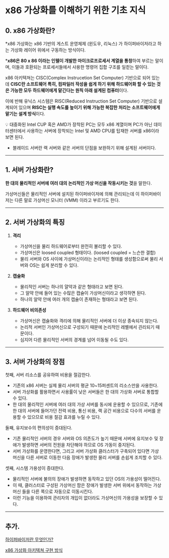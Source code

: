 # x86 가상화를 이해하기 위한 기초 지식

## 0. x86 가상화란?

*x86 가상화는 x86 기반의 게스트 운영체제 (윈도우, 리눅스) 가 하이퍼바이저라고 하는 가상화 레이어 위에서 구동하는 방식이다.

***x86은 80 x 86 이라는 인텔이 개발한 마이크로프로세서 계열을 통창**하여 부르는 말이며, 이들과 호환되는 프로세서들에서 사용한 명령어 집합 구조를 일컫는 말이다.

x86 아키텍쳐는 CISC(Complex Instrucetion Set Computer) 기반으로 되어 있는데 **CISC란 소프트웨어 특히, 컴파일러 작성을 쉽게 하기 위해 하드웨어화 할 수 있는 것은 가능한 모두 하드웨어에게 맡긴다는 원칙 아래 설계된 컴퓨터**이다.

이에 반해 유닉스 시스템은 RISC(Reduced Instruction Set Computer) 기반으로 설계되어 있으며 **RISC는 실행 속도를 높이기 위해 가능한 복잡한 처리는 소프트웨어에게 맡기는 설계 방식**이다.

<aside>
💡 대중화된 Intel CUP 혹은 AMD가 장착된 PC는 모두 x86 계열이며 PC가 아닌 데이터센터에서 사용하는 서버에 장착되는 Intel 및 AMD CPU를 탑재한 서버를 x86이라 보면 된다.

</aside>

- 블레이드 서버란 랙 서버와 같은 서버의 단점을 보완하기 위해 설계된 서버이다.

---

## 1. 서버 가상화란?

**한 대의 물리적인 서버에 여러 대의 논리적인 가상 머신을 작동시키는 것**을 말한다.

가상머신들은 물리적인 서버에 설치된 하이퍼바이저에 의해 관리되는데 이 하이퍼바이저는 다른 말로 가상머신 모니터 (VMM) 이라고 부르기도 한다.

---

## 2. 서버 가상화의 특징

1. **격리**
    - 가상머신을 물리 하드웨어로부터 완전히 불리할 수 있다.
    - 가상머신은 loosed coupled 형태이다.  (loosed coupled = 느슨한 결합)
    - 물리 서버와 OS 사이에 가상머신이라는 논리적인 형태를 생성함으로써 물리 서버와 OS는 쉽게 분리할 수 있다.

1. **캡술화**
    - 물리적인 서버는 하나의 얄약과 같은 형태라고 보면 된다.
    - 그 알약 안에 들어 있는 수많은 캡슐이 가상머신이라고 생각하면 된다.
    - 하나의 알약 안에 여러 개의 캡슐이 존재하는 형태라고 보면 된다.
    
2. **하드웨어 비의존성**
    - 가상머신은 캡슐화와 격리에 의해 물리적인 서버에 더 이상 종속되지 않는다.
    - 논리적 서버인 가상머신으로 구성되기 때문에 논리적인 레벨에서 괸리되기 때문이다.
    - 심지어 다른 물리적인 서버의 경계를 넘어 이동될 수도 있다.

---

## 3. 서버 가상화의 장점

첫째, 서버 리소스를 공유하여 비용을 절감한다.

- 기존의 x86 서버는 실제 물리 서버의 평균 10~15퍼센트의 리소스만을 사용한다.
- 서버 가상화를 활용하면서 사용률이 낮은 서버들은 한 대의 가상화 서버로 통합할 수 있다.
- 한 대의 물리적인 서버에 여러 대의 가상 서버를 동시에 운용할 수 있으므로, 기존에 한 대의 서버에 들어가던 전력 비용, 통신 비용, 랙 공간 비용으로 다수의 서버를 운용할 수 있으므로 비용 절감 효과를 누릴 수 있다.

둘째, 유지보수의 편의성이 증대된다.

- 기존 물리적인 서버의 경우 서버와 OS 의존도가 높기 때문에 서버에 유지보수 및 장애가 발생하면 서버의 전원을 차단해야 하므로 OS 가동이 중지된다.
- 서버 가상화를 운영한다면, 그리고 서버 가상화 클러스터가 구축되어 있다면 가상 머신을 다른 서버로 이동한 다음 장애가 발생한 물리 서버를 손쉽게 조치할 수 있다.

셋째, 시스템 가용성이 증대한다.

- 물리적인 서버에 불의의 장애가 발생하면 동작하고 있던 OS의 가용성이 떨어진다.
- 이 때, 클러스터로 구성된 가상머신 팜은 장애가 발생한 서버 위에서 동작하는 가상머신 들을 다른 쪽으로 자동으로 이동시킨다.
- 이런 기능을 이용하여 관리자의 개입이 없더라도 가상머신의 가용성을 보장할 수 있다.

---

## 추가.

[하이퍼바이저란 무엇인가?](https://github.com/chanwoo9730/virtualization/blob/main/Week%201/1.1_%20%ED%95%98%EC%9D%B4%ED%8D%BC%EB%B0%94%EC%9D%B4%EC%A0%80%EB%9E%80%20%EB%AC%B4%EC%97%87%EC%9D%B8%EA%B0%80.md)

[x86 가상화 아키텍쳐 구현 방식](https://www.notion.so/x86-cc9ae5ddc6b24987946045d1a8f445fb)
